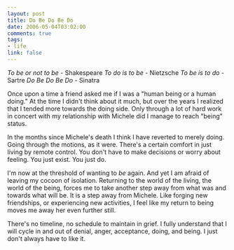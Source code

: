 ```yaml
--- 
layout: post
title: Do Be Do Be Do
date: 2006-05-04T03:02:00
comments: true
tags:
- life
link: false
---
```

<em>To be or not to be</em> - Shakespeare
<em>To do is to be</em> - Nietzsche
<em>To be is to do</em> - Sartre
<em>Do Be Do Be Do</em> - Sinatra

Once upon a time a friend asked me if I was a "human being or a human doing." At the time I didn't think about it much, but over the years I realized that I tended more towards the doing side. Only through a lot of hard work in concert with my relationship with Michele did I manage to reach "being" status.

In the months since Michele's death I think I have reverted to merely doing. Going through the motions, as it were. There's a certain comfort in just living by remote control. You don't have to make decisions or worry about feeling. You just exist. You just do.

I'm now at the threshold of wanting to <em>be</em> again. And yet I am afraid of leaving my cocoon of isolation. Returning to the world of the living, the world of the being, forces me to take another step away from what was and towards what will be. It is a step away from Michele. Like forging new friendships, or experiencing new activities, I feel like my return to being moves me away her even further still.

There's no timeline, no schedule to maintain in grief. I fully understand that I will cycle in and out of denial, anger, acceptance, doing, and being. I just don't always have to like it.
